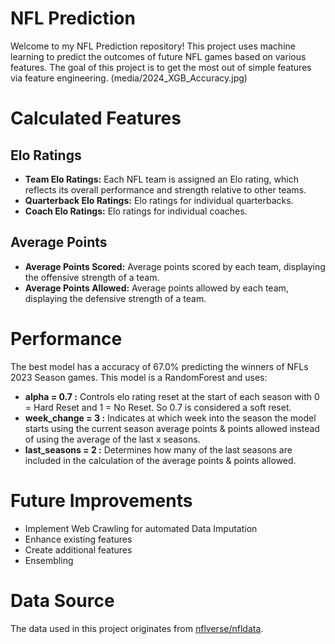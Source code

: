 # NFL Prediction
Welcome to my NFL Prediction repository! This project uses machine learning to predict the outcomes of future NFL games based on various features. The goal of this project is to get the most out of simple features via feature engineering.
(media/2024_XGB_Accuracy.jpg)

# Calculated Features
## Elo Ratings
+ **Team Elo Ratings:** Each NFL team is assigned an Elo rating, which reflects its overall performance and strength relative to other teams.
+ **Quarterback Elo Ratings:** Elo ratings for individual quarterbacks.
+ **Coach Elo Ratings:** Elo ratings for individual coaches.
## Average Points
+ **Average Points Scored:** Average points scored by each team, displaying the offensive strength of a team.
+ **Average Points Allowed:** Average points allowed by each team, displaying the defensive strength of a team.

# Performance
The best model has a accuracy of 67.0% predicting the winners of NFLs 2023 Season games.
This model is a RandomForest and uses:
+ **alpha = 0.7 :** Controls elo rating reset at the start of each season with 0 = Hard Reset and 1 = No Reset. So 0.7 is considered a soft reset.
+ **week_change = 3 :** Indicates at which week into the season the model starts using the current season average points & points allowed instead of using the average of the last x seasons.
+ **last_seasons = 2 :** Determines how many of the last seasons are included in the calculation of the average points & points allowed.

# Future Improvements
+ Implement Web Crawling for automated Data Imputation
+ Enhance existing features
+ Create additional features
+ Ensembling

# Data Source
The data used in this project originates from [nflverse/nfldata](https://github.com/nflverse/nfldata).
